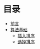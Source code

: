 # 目录


* [前言](README.md)
* [算法基础](chapter/01/chapter1.md)
    * [插入排序](chapter/01/insertion-sort.md)
    * [选择排序](chapter/01/selection-sort.md)